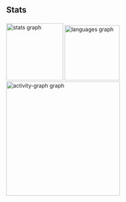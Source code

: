 <h2 align="left">Stats</h2>

###

<div align="left">
  <img src="https://github-readme-stats.vercel.app/api?username=od4nn&hide_title=false&hide_rank=false&show_icons=true&include_all_commits=true&count_private=true&disable_animations=false&theme=gotham&locale=en&hide_border=false&order=1" height="150" alt="stats graph"  />
  <img src="https://github-readme-stats.vercel.app/api/top-langs?username=od4nn&locale=en&hide_title=false&layout=compact&card_width=320&langs_count=5&theme=gotham&hide_border=false&order=2" height="145" alt="languages graph"  />
  <img src="https://github-readme-activity-graph.vercel.app/graph?username=od4nn&radius=16&theme=gotham&area=true&order=5" height="300" alt="activity-graph graph"  />
</div>

###


